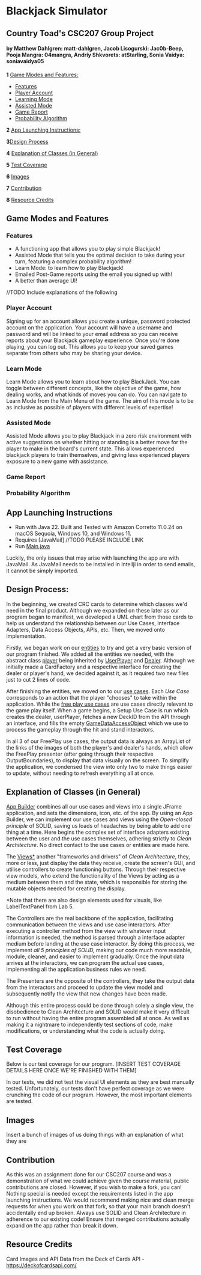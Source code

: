 # **Blackjack Simulator**
## Country Toad's CSC207 Group Project

#### by Matthew Dahlgren: matt-dahlgren, Jacob Lisogurski: Jac0b-Beep, Pooja Mangra: 04mangra, Andriy Shkvorets: atStarling, Sonia Vaidya: soniavaidya05

**1** [Game Modes and Features:](#game-modes-and-features)
- [Features](#features)
- [Player Account](#player-account)
- [Learning Mode](#learning-mode)
- [Assisted Mode](#assisted-mode)
- [Game Report](#game-report)
- [Probability Algorithm](#probability-algorithm)

**2** [App Launching Instructions:](#app-launching-instructions)

**3**[Design Process](#design-process)

**4** [Explanation of Classes (in General)](#explanation-of-classes-in-general)

**5** [Test Coverage](#test-coverage)

**6** [Images](#images)

**7** [Contribution](#contribution)

**8** [Resource Credits](#resource-credits)

## Game Modes and Features
### Features
- A functioning app that allows you to play simple Blackjack!
- Assisted Mode that tells you the optimal decision to take during your turn, featuring a complex probability algorithm!
- Learn Mode: to learn how to play Blackjack!
- Emailed Post-Game reports using the email you signed up with!
- A better than average UI!

//TODO Include explanations of the following

### Player Account
Signing up for an account allows you create a unique, password protected account on the application. Your
account will have a username and password and will be linked to your email address so you can receive reports
about your Blackjack gameplay experience. Once you're done playing, you can log out. This allows you to keep your saved
games separate from others who may be sharing your device. 
### Learn Mode
Learn Mode allows you to learn about how to play BlackJack. You can toggle between different concepts, like the 
objective of the game, how dealing works, and what kinds of moves you can do. You can navigate to Learn Mode from the 
Main Menu of the game. The aim of this mode is to be as inclusive as possible of players with different 
levels of expertise!

### Assisted Mode
Assisted Mode allows you to play Blackjack in a zero risk environment with active suggestions on whether hitting or
standing is a better move for the player to make in the board's current state. This allows experienced blackjack players
to train themselves, and giving less experienced players exposure to a new game with assistance. 

### Game Report

### Probability Algorithm


## App Launching Instructions
- Run with Java 22. Built and Tested with Amazon Corretto 11.0.24 on macOS Sequoia, Windows 10, and Windows 11.
- Requires [JavaMail] //TODO PLEASE INCLUDE LINK
- Run [Main.java](./src/main/java/app/Main.java)

Luckily, the only issues that may arise with launching the app are with JavaMail. As JavaMail needs to be installed
in Intellji in order to send emails, it cannot be simply imported.

## Design Process:
In the beginning, we created CRC cards to determine which classes we'd need in the final product. Although we expanded
on these later as our program began to manifest, we developed a UML chart from those cards to help us understand
the relationship between our Use Cases, Interface Adapters, Data Access Objects, APIs, etc. Then, we moved onto
implementation.

Firstly, we began work on our [entities](./src/main/java/entities) to try and get a very basic version of our program
finished. We added all the entities we needed, with the abstract class [player](./src/main/java/entities/Player.java) being inherited by
[UserPlayer](./src/main/java/entities/UserPlayer.java) and [Dealer](./src/main/java/entities/Dealer.java).
Although we initially made a CardFactory and a respective interface for creating the dealer or player's hand, we decided
against it, as it required two new files just to cut 2 lines of code.

After finishing the entities, we moved on to our [use cases](./src/main/java/use_case).
Each *Use Case* corresponds to an action that the player "chooses" to take within the application. While the 
[free play use cases](./src/main/java/use_case/freeplay) are use cases directly relevant to the game play itself. When
a game begins, a Setup Use Case is run which creates the dealer, userPlayer, fetches a new DeckID from the API through
an interface, and fills the empty [GameDataAccessObject](./src/main/java/data_access/GameDataAccessObject.java) which 
we use to process the gameplay through the hit and stand interactors.

In all 3 of our FreePlay use cases, the output data is always an ArrayList of the links of the images of both the
player's and dealer's hands, which allow the FreePlay presenter (after going through their respective OutputBoundaries),
to display that data visually on the screen. To simplify the application, we condensed the view into only two to make
things easier to update, without needing to refresh everything all at once.

## Explanation of Classes (in General)
[App Builder](./src/main/java/app/AppBuilder.java) combines all our use cases and views into a single JFrame application, 
and sets the dimensions, icon, etc. of the app. By using an App Builder, we can implement our use cases and views using
the *Open-closed principle* of SOLID, saving us loads of headaches by being able to add one thing at a time. Here begins
the complex set of interface adapters existing between the user and the use cases themselves, adhering strictly to
*Clean Architecture*. No direct contact to the use cases or entities are made here.

The [Views*](./src/main/java/view) another "frameworks and drivers" of *Clean Architecture*, they, more or less, just
display the data they receive, create the screen's GUI, and utilise controllers to create functioning buttons. Through
their respective view models, who extend the functionality of the Views by acting as a medium between them and the
state, which is responsible for storing the mutable objects needed for creating the display.

*Note that there are also design elements used for visuals, like LabelTextPanel from Lab 5.

The Controllers are the real backbone of the application, facilitating communication between the views and use case
interactors. After executing a controller method from the view with whatever input information is needed, the method
is parsed through a interface adapter medium before landing at the use case interactor. By doing this process, we
implement *all 5 principles of SOLID,* making our code much more readable, module, cleaner, and easier to implement
gradually. Once the input data arrives at the interactors, we can program the actual use cases, implementing all the
application business rules we need.

The Presenters are the opposite of the controllers, they take the output data from the interactors and proceed
to update the view model and subsequently notify the view that new changes have been made.

Although this entire process could be done through solely a single view, the disobedience to Clean Architecture and
SOLID would make it very difficult to run without having the entire program assembled all at once. As well as
making it a nightmare to independently test sections of code, make modifications, or understanding what the code
is actually doing.

## Test Coverage
Below is our test coverage for our program. [INSERT TEST COVERAGE DETAILS HERE ONCE WE'RE FINISHED WITH THEM]

In our tests, we did not test the visual UI elements as they are best manually tested. Unfortunately, our tests don't
have perfect coverage as we were crunching the code of our program. However, the most important elements are tested.

## Images
Insert a bunch of images of us doing things with an explanation of what they are

## Contribution
As this was an assignment done for our CSC207 course and was a demonstration of what we could achieve given the course
material, public contributions are closed. However, if you wish to make a fork, you can! Nothing special is needed
except the requirements listed in the app launching instructions. We would recommend making nice and clean merge
requests for when you work on that fork, so that your main branch doesn't accidentally end up broken. Always use
SOLID and Clean Architecture in adherence to our existing code! Ensure that merged contributions actually expand on
the app rather than break it down.


## Resource Credits
 Card Images and API Data from the Deck of Cards API - https://deckofcardsapi.com/